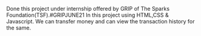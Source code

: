 Done this project under internship offered by GRIP of The Sparks Foundation(TSF).#GRIPJUNE21 In this project using HTML,CSS & Javascript. We can transfer money and can view the transaction history for the same.
